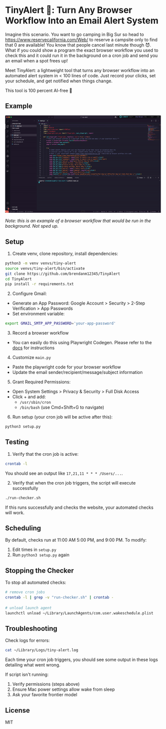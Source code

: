 # TinyAlert 🚨: Turn Any Browser Workflow Into an Email Alert System

Imagine this scenario. You want to go camping in Big Sur so head to https://www.reservecalifornia.com/Web/ to reserve a campsite only to find that 0 are available! You know that people cancel last minute though 😈. What if you could show a program the exact browser workflow you used to check this and it could run it in the background on a cron job and send you an email when a spot frees up! 

Meet TinyAlert: a lightweight tool that turns any browser workflow into an automated alert system in < 100 lines of code. Just record your clicks, set your schedule, and get notified when things change.

This tool is 100 percent AI-free 🙂

## Example
![tiny-alert](assets/tiny-alert.gif)

*Note: this is an example of a browser workflow that would be run in the background. Not sped up.*

## Setup

1. Create venv, clone repository, install dependencies:
```bash
python3 -m venv venvs/tiny-alert
source venvs/tiny-alert/bin/activate
git clone https://github.com/brendanm12345/TinyAlert
cd TinyAlert
pip install -r requirements.txt
```

2. Configure Gmail:
- Generate an App Password: Google Account > Security > 2-Step Verification > App Passwords
- Set environment variable:
```bash
export GMAIL_SMTP_APP_PASSWORD='your-app-password'
```

3. Record a browser workflow
- You can easily do this using Playwright Codegen. Please refer to the [docs](https://playwright.dev/python/docs/codegen) for instructions

4. Customize `main.py`
- Paste the playwright code for your browser workflow
- Update the email sender/recipient/message/subject information

5. Grant Required Permissions:
- Open System Settings > Privacy & Security > Full Disk Access
- Click + and add:
  - `/usr/sbin/cron`
  - `/bin/bash` (use Cmd+Shift+G to navigate)
 
6. Run setup (your cron job will be active after this):
```bash
python3 setup.py
```

## Testing

1. Verify that the cron job is active:
```bash
crontab -l  
```
You should see an output like `17,21,11 * * * /Users/...`.

2. Verify that when the cron job triggers, the script will execute successfully
```bash
./run-checker.sh
```
If this runs successfully and checks the website, your automated checks will work.

## Scheduling

By default, checks run at 11:00 AM 5:00 PM, and 9:00 PM. To modify:
1. Edit times in `setup.py`
2. Run `python3 setup.py` again

## Stopping the Checker
To stop all automated checks:
```bash
# remove cron jobs
crontab -l | grep -v "run-checker.sh" | crontab -

# unload launch agent
launchctl unload ~/Library/LaunchAgents/com.user.wakeschedule.plist
```

## Troubleshooting

Check logs for errors:
```bash
cat ~/Library/Logs/tiny-alert.log
```
Each time your cron job triggers, you should see some output in these logs detailing what went wrong.

If script isn't running:
1. Verify permissions (steps above)
2. Ensure Mac power settings allow wake from sleep
3. Ask your favorite frontier model

## License
MIT

